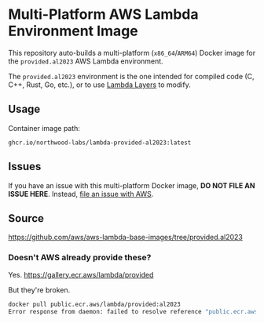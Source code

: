 # Multi-Platform AWS Lambda Environment Image

This repository auto-builds a multi-platform (`x86_64`/`ARM64`) Docker image for the `provided.al2023` AWS Lambda environment.

The `provided.al2023` environment is the one intended for compiled code (C, C++, Rust, Go, etc.), or to use [Lambda Layers](https://docs.aws.amazon.com/lambda/latest/dg/chapter-layers.html) to modify.

## Usage

Container image path:

```text
ghcr.io/northwood-labs/lambda-provided-al2023:latest
```

## Issues

If you have an issue with this multi-platform Docker image, **DO NOT FILE AN ISSUE HERE**. Instead, [file an issue with AWS](https://github.com/aws/aws-lambda-base-images/tree/provided.al2023).

## Source

<https://github.com/aws/aws-lambda-base-images/tree/provided.al2023>

### Doesn't AWS already provide these?

Yes. <https://gallery.ecr.aws/lambda/provided>

But they're broken.

```bash
docker pull public.ecr.aws/lambda/provided:al2023
Error response from daemon: failed to resolve reference "public.ecr.aws/lambda/provided:al2023": unexpected status from HEAD request to https://public.ecr.aws/v2/lambda/provided/manifests/al2023: 403 Forbidden
```
